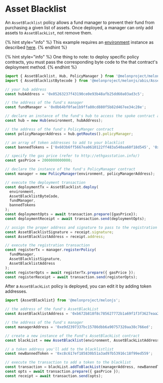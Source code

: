 # Asset Blacklist

An `AssetBlacklist` policy allows a fund manager to prevent their fund from purchasing a given list of assets. Once deployed, a manager can only add assets to `AssetBlackList`, not remove them. 

{% hint style="info" %}
This example requires an [environment](../../building-blocks/environment/) instance as described [here](../../building-blocks/environment/).
{% endhint %}

{% hint style="info" %}
One thing to note: to deploy specific policy contracts, you must pass the corresponding byte code to the that contract's deployment method.
{% endhint %}

```javascript
import { AssetBlacklist, Hub, PolicyManager } from '@melonproject/melonjs';
import { AssetBlacklistBytecode } from '@melonproject/melonjs/abis/AssetBlacklist.bin';

// your hub address
const hubAddress = '0x05263237f43190ce0e93b48afb25dd60a03ad3c5';

// the address of the fund's manager 
const fundManager = '0x0b64bf0fae1b9ffa80cd880f5b82d467ee34c28e'; 

// declare an instance of the fund's hub to access the spoke contract addresses
const hub = new Hub(environment, hubAddress);

// the address of the fund's PolicyManger contract
const policyManagerAddress = hub.getRoutes().policyManager; 

// an array of token addresses to add to your blacklist
const bannedTokens = ['0x603b6ff5667ea0610122ff483a540aa60f18d545', '0x83a422230f49ce9ab2d8e75c3d493a6ccf91e36a']; 

// specify the gas price (refer to http://ethgasstation.info/)
const gasPrice = 2000000000000; 

// declare the instance of the fund's PolicyManager contract
const manager = new PolicyManager(environment, policyManagerAddress);

// execute the deployment transaction
const deploymentTx = AssetBlacklist.deploy(
  environment, 
  AssetBlacklistByteCode, 
  fundManager, 
  bannedTokens
);
const deploymentOpts = await transaction.prepare({gasPrice});
const deploymentReceipt = await transaction.send(deploymentOpts);

// assign the proper address and signature to pass to the registration transaction
const AssetBlacklistSignature = receipt.signature; 
const AssetBlacklistAddress = receipt.address;

// execute the registration transaction
const registerTx = manager.registerPolicy(
  fundManager, 
  AssetBlacklistSignature, 
  AssetBlacklistAddress
);
const registerOpts = await registerTx.prepare({ gasPrice });
const registerReceipt = await transaction.send(registerOpts);
```

After a `AssetBlackList` policy is deployed, you can edit it by adding token addresses.

```javascript
import {AssetBlacklist} from '@melonproject/melonjs';

// the address of the fund's AssetBlackList
const AssetBlacklistAddress = '0xb672b818f8c785627772b1a69f1f3f3627eaa25c'; 

// the address of the fund's manager
const managerAddress = '0xe9d2397337bc15786dbb6a90757320aa38c766ed'; 

// create a new instance of the Fund's AssetBlackList contract
const blackList = new AssetBlacklist(environment, AssetBlackListAddress);

// a token address you'll add to the blacklistlist  
const newBannedToken = '0xc8c617ef185830b51a3ad97b53916c18f99ed559'; 

// execute the transaction to add a token to the blacklist
const transaction = blackList.addToBlackList(managerAddress, newBannedToken);
const opts = await transaction.prepare({ gasPrice });
const receipt = await transaction.send(opts);
```


